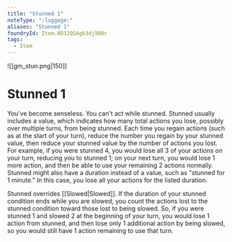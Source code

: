 ```yaml
---
title: "Stunned 1"
noteType: ":luggage:"
aliases: "Stunned 1"
foundryId: Item.0D3JQSAgk3dj908r
tags:
  - Item
---
```

![[gm_stun.png|150]]
# Stunned 1


You've become senseless. You can't act while stunned. Stunned usually includes a value, which indicates how many total actions you lose, possibly over multiple turns, from being stunned. Each time you regain actions (such as at the start of your turn), reduce the number you regain by your stunned value, then reduce your stunned value by the number of actions you lost. For example, if you were stunned 4, you would lose all 3 of your actions on your turn, reducing you to stunned 1; on your next turn, you would lose 1 more action, and then be able to use your remaining 2 actions normally. Stunned might also have a duration instead of a value, such as "stunned for 1 minute." In this case, you lose all your actions for the listed duration.

Stunned overrides [[Slowed|Slowed]]. If the duration of your stunned condition ends while you are slowed, you count the actions lost to the stunned condition toward those lost to being slowed. So, if you were stunned 1 and slowed 2 at the beginning of your turn, you would lose 1 action from stunned, and then lose only 1 additional action by being slowed, so you would still have 1 action remaining to use that turn.
